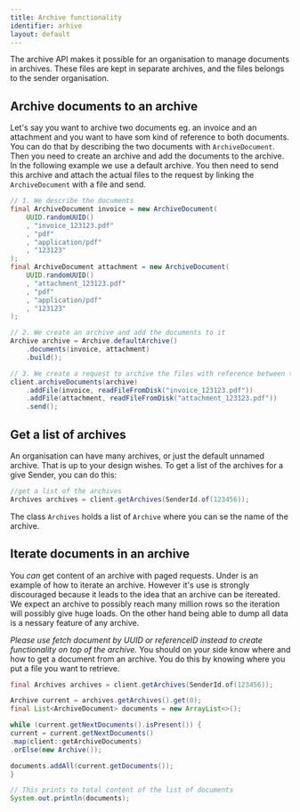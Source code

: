 ```yaml
---
title: Archive functionality
identifier: arhive
layout: default
---
```


The archive API makes it possible for an organisation to manage documents in archives. These files are kept in separate 
archives, and the files belongs to the sender organisation.


## Archive documents to an archive

Let's say you want to archive two documents eg. an invoice and an attachment and
you want to have som kind of reference to both documents. You can do that 
by describing the two documents with `ArchiveDocument`. Then you need to create an archive 
and add the documents to the archive. In the following example we use a default archive.
You then need to send this archive and attach the actual files to the request by linking
the `ArchiveDocument` with a file and send. 

```java
// 1. We describe the documents
final ArchiveDocument invoice = new ArchiveDocument(
    UUID.randomUUID()
    , "invoice_123123.pdf"
    , "pdf"
    , "application/pdf"
    , "123123"
);
final ArchiveDocument attachment = new ArchiveDocument(
    UUID.randomUUID()
    , "attachment_123123.pdf"
    , "pdf"
    , "application/pdf"
    , "123123"
);

// 2. We create an archive and add the documents to it
Archive archive = Archive.defaultArchive()
    .documents(invoice, attachment)
    .build();

// 3. We create a request to archive the files with reference between the ArchiveDocument and the actual file
client.archiveDocuments(archive)
    .addFile(invoice, readFileFromDisk("invoice_123123.pdf"))
    .addFile(attachment, readFileFromDisk("attachment_123123.pdf"))
    .send();
```

## Get a list of archives

An organisation can have many archives, or just the default unnamed archive. That is up to 
your design wishes. To get a list of the archives for a give Sender, you can do this:

```java
//get a list of the archives
Archives archives = client.getArchives(SenderId.of(123456));
```

The class `Archives` holds a list of `Archive` where you can se the name of the archive.

## Iterate documents in an archive

You _can_ get content of an archive with paged requests. Under is an example of how to iterate
an archive. However it's use is strongly discouraged because it leads to the idea that 
an archive can be itereated. We expect an archive to possibly reach many million rows so the iteration 
will possibly give huge loads. On the other hand being able to dump all data is a nessary feature of any archive.

_Please use fetch document by UUID or referenceID instead to create functionality on top of the archive._
You should on your side know where and how to get a document from an archive. You do this by knowing where 
you put a file you want to retrieve.

```java
final Archives archives = client.getArchives(SenderId.of(123456));

Archive current = archives.getArchives().get(0);
final List<ArchiveDocument> documents = new ArrayList<>();

while (current.getNextDocuments().isPresent()) {
current = current.getNextDocuments()
.map(client::getArchiveDocuments)
.orElse(new Archive());

documents.addAll(current.getDocuments());
}

// This prints to total content of the list of documents
System.out.println(documents);
```

